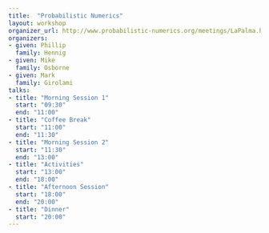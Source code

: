 ```yaml
---
title:  "Probabilistic Numerics"
layout: workshop
organizer_url: http://www.probabilistic-numerics.org/meetings/LaPalma.html
organizers:
- given: Phillip 
  family: Hennig
- given: Mike
  family: Osborne
- given: Mark
  family: Girolami
talks:
- title: "Morning Session 1"
  start: "09:30"
  end: "11:00"
- title: "Coffee Break"
  start: "11:00"
  end: "11:30"
- title: "Morning Session 2"
  start: "11:30"
  end: "13:00"
- title: "Activities"
  start: "13:00"
  end: "18:00"
- title: "Afternoon Session"
  start: "18:00"
  end: "20:00"
- title: "Dinner"
  start: "20:00"
---
```

